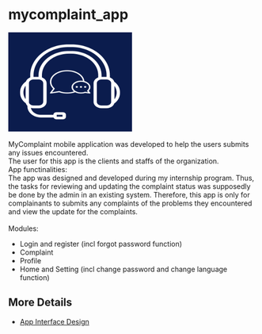 # mycomplaint_app

<img src="/assets/images/complaint_app_logo.png" alt="app_name" width="250" height="200">

MyComplaint mobile application was developed to help the users submits any issues encountered. <br>
The user for this app is the clients and staffs of the organization. <br>
App functinalities: <br>
The app was designed and developed during my internship program. Thus, the tasks for reviewing and updating the complaint status was supposedly be done by the admin in an existing system. Therefore, this app is only for complainants to submits any complaints of the problems they encountered and view the update for the complaints. <br><br>
Modules:
- Login and register (incl forgot password function)
- Complaint
- Profile
- Home and Setting (incl change password and change language function)

## More Details
- [App Interface Design](/document/mycomplaint_app_design.pdf)